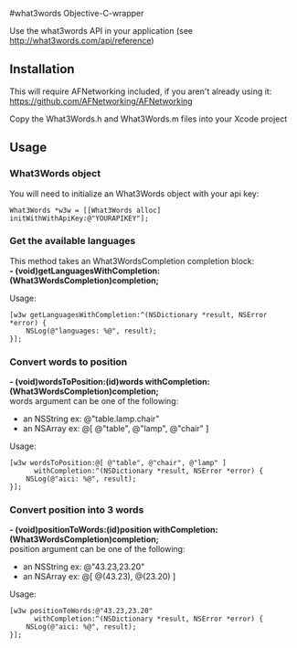 #what3words Objective-C-wrapper

Use the what3words API in your application (see http://what3words.com/api/reference)


## Installation

This will require AFNetworking included, if you aren't already using it:
https://github.com/AFNetworking/AFNetworking

Copy the What3Words.h and What3Words.m files into your Xcode project


## Usage

### What3Words object

You will need to initialize an What3Words object with your api key:
```
What3Words *w3w = [[What3Words alloc] initWithWithApiKey:@"YOURAPIKEY"];
```

### Get the available languages
This method takes an What3WordsCompletion completion block:  
<b>- (void)getLanguagesWithCompletion:(What3WordsCompletion)completion;</b>

Usage:
```
[w3w getLanguagesWithCompletion:^(NSDictionary *result, NSError *error) {
    NSLog(@"languages: %@", result);
}];
```


### Convert words to position  
<b>- (void)wordsToPosition:(id)words withCompletion:(What3WordsCompletion)completion;</b>  
words argument can be one of the following:
- an NSString ex: @"table.lamp.chair"
- an NSArray ex: @[ @"table", @"lamp", @"chair" ]

Usage:
```
[w3w wordsToPosition:@[ @"table", @"chair", @"lamp" ]
      withCompletion:^(NSDictionary *result, NSError *error) {
    NSLog(@"aici: %@", result);
}];
```

### Convert position into 3 words  
<b>- (void)positionToWords:(id)position withCompletion:(What3WordsCompletion)completion;</b>  
position argument can be one of the following:
- an NSString ex: @"43.23,23.20"
- an NSArray ex: @[ @(43.23), @(23.20) ]

Usage:
```
[w3w positionToWords:@"43.23,23.20"
      withCompletion:^(NSDictionary *result, NSError *error) {
    NSLog(@"aici: %@", result);
}];
```
